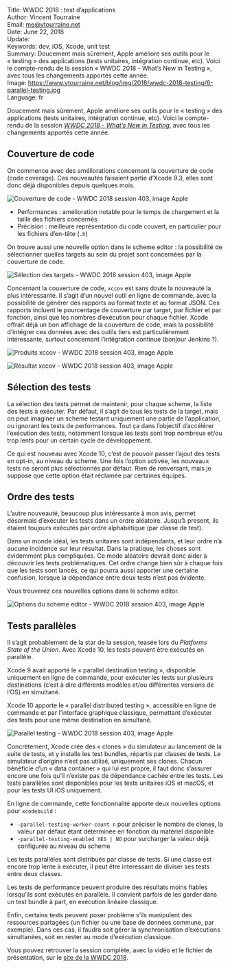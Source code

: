 Title:     WWDC 2018 : test d’applications  
Author:    Vincent Tourraine  
Email:     me@vtourraine.net  
Date:      June 22, 2018  
Update:    
Keywords:  dev, iOS, Xcode, unit test  
Summary:   Doucement mais sûrement, Apple améliore ses outils pour le « testing » des applications (tests unitaires, intégration continue, etc). Voici le compte-rendu de la session « WWDC 2018 - What’s New in Testing », avec tous les changements apportés cette année.  
Image:     https://www.vtourraine.net/blog/img/2018/wwdc-2018-testing/6-parallel-testing.jpg  
Language:  fr  


Doucement mais sûrement, Apple améliore ses outils pour le « testing » des applications (tests unitaires, intégration continue, etc). Voici le compte-rendu de la session [_WWDC 2018 - What’s New in Testing_](https://developer.apple.com/wwdc18/403), avec tous les changements apportés cette année.

## Couverture de code
On commence avec des améliorations concernant la couverture de code (code coverage). Ces nouveautés faisaient partie d’Xcode 9.3, elles sont donc déjà disponibles depuis quelques mois.

![Couverture de code - WWDC 2018 session 403, image Apple](/blog/img/2018/wwdc-2018-testing/4-show-coverage.jpg)

- Performances : amélioration notable pour le temps de chargement et la taille des fichiers concernés
- Précision : meilleure représentation du code couvert, en particulier pour les fichiers d’en-tête (`.h`)

On trouve aussi une nouvelle option dans le scheme editor : la possibilité de sélectionner quelles targets au sein du projet sont concernées par la couverture de code.

![Sélection des targets - WWDC 2018 session 403, image Apple](/blog/img/2018/wwdc-2018-testing/1-xcode-target-selection.jpg)

Concernant la couverture de code, `xccov` est sans doute la nouveauté la plus intéressante. Il s’agit d’un nouvel outil en ligne de commande, avec la possibilité de générer des rapports au format texte et au format JSON. Ces rapports incluent le pourcentage de couverture par target, par fichier et par fonction, ainsi que les nombres d’exécution pour chaque fichier. Xcode offrait déjà un bon affichage de la couverture de code, mais la possibilité d’intégrer ces données avec des outils tiers est particulièrement intéressante, surtout concernant l’intégration continue (bonjour Jenkins ?).

![Produits xccov - WWDC 2018 session 403, image Apple](/blog/img/2018/wwdc-2018-testing/2-coverage-data)

![Résultat xccov - WWDC 2018 session 403, image Apple](/blog/img/2018/wwdc-2018-testing/3-xcrun.jpg)

## Sélection des tests
La sélection des tests permet de maintenir, pour chaque scheme, la liste des tests à exécuter. Par défaut, il s’agit de tous les tests de la target, mais on peut imaginer un scheme testant uniquement une partie de l’application, ou ignorant les tests de performances. Tout ça dans l’objectif d’accélérer l’exécution des tests, notamment lorsque les tests sont trop nombreux et/ou trop lents pour un certain cycle de développement.

Ce qui est nouveau avec Xcode 10, c’est de pouvoir passer l’ajout des tests en opt-in, au niveau du scheme. Une fois l’option activée, les nouveaux tests ne seront plus sélectionnés par défaut. Rien de renversant, mais je suppose que cette option était réclamée par certaines équipes. 

## Ordre des tests
L’autre nouveauté, beaucoup plus intéressante à mon avis, permet désormais d’exécuter les tests dans un ordre aléatoire. Jusqu’à present, ils étaient toujours exécutés par ordre alphabétique (par classe de test).

Dans un monde idéal, les tests unitaires sont indépendants, et leur ordre n’a aucune incidence sur leur résultat. Dans la pratique, les choses sont évidemment plus compliquées. Ce mode aléatoire devrait donc aider à découvrir les tests problématiques. Cet ordre change bien sûr à chaque fois que les tests sont lancés, ce qui pourra aussi apporter une certaine confusion, lorsque la dépendance entre deux tests n’est pas évidente.

Vous trouverez ces nouvelles options dans le scheme editor.

![Options du scheme editor - WWDC 2018 session 403, image Apple](/blog/img/2018/wwdc-2018-testing/5-xcode-scheme-options.jpg)

## Tests parallèles
Il s’agit probablement de la star de la session, teasée lors du _Platforms State of the Union_. Avec Xcode 10, les tests peuvent être exécutés en parallèle.

Xcode 9 avait apporté le « parallel destination testing », disponible uniquement en ligne de commande, pour exécuter les tests sur plusieurs destinations (c’est à dire différents modèles et/ou différentes versions de l’OS) en simultané.

Xcode 10 apporte le « parallel distributed testing », accessible en ligne de commande et par l’interface graphique classique, permettant d’exécuter des tests pour une même destination en simultané. 

![Parallel testing - WWDC 2018 session 403, image Apple](/blog/img/2018/wwdc-2018-testing/6-parallel-testing.jpg)

Concrètement, Xcode crée des « clones » du simulateur au lancement de la suite de tests, et y installe les test bundles, répartis par classes de tests. Le simulateur d’origine n’est pas utilisé, uniquement ses clones. Chacun bénéficie d’un « data container » qui lui est propre, il faut donc s’assurer encore une fois qu’il n’existe pas de dépendance cachée entre les tests. Les tests parallèles sont disponibles pour les tests unitaires iOS et macOS, et pour les tests UI iOS uniquement. 

En ligne de commande, cette fonctionnalité apporte deux nouvelles options pour `xcodebuild` :
- `-parallel-testing-worker-count n` pour préciser le nombre de clones, la valeur par défaut étant déterminée en fonction du matériel disponible
- `-parallel-testing-enabled YES | NO` pour surcharger la valeur déjà configurée au niveau du scheme

Les tests parallèles sont distribués par classe de tests. Si une classe est encore trop lente à exécuter, il peut être interessant de diviser ses tests entre deux classes.

Les tests de performance peuvent produire des résultats moins fiables lorsqu’ils sont exécutés en parallèle. Il convient parfois de les garder dans un test bundle à part, en exécution linéaire classique.

Enfin, certains tests peuvent poser problème s’ils manipulent des ressources partagées (un fichier ou une base de données commune, par exemple). Dans ces cas, il faudra soit gérer la synchronisation d’exécutions simultanées, soit en rester au mode d’exécution classique. 

Vous pouvez retrouver la session complète, avec la vidéo et le fichier de présentation, sur le [site de la WWDC 2018](https://developer.apple.com/wwdc18/403).
